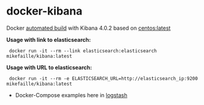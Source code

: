docker-kibana
===============
Docker [automated build](https://registry.hub.docker.com/u/mikefaille/centos-kibana/) with Kibana 4.0.2 based on [centos:latest](https://registry.hub.docker.com/u/library/centos/)

**Usage with link to elasticsearch:**

     docker run -it --rm --link elasticsearch:elasticsearch mikefaille/kibana:latest

**Usage with URL to elasticsearch:**

     docker run -it --rm -e ELASTICSEARCH_URL=http://elasticsearch_ip:9200 mikefaille/kibana:latest

* Docker-Compose examples here in [logstash](https://github.com/MaksymBilenko/docker-logstash)
